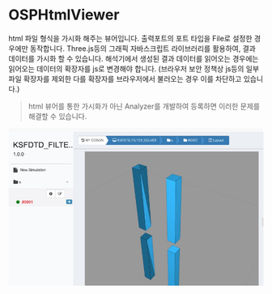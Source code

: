 # OSPHtmlViewer

html 파일 형식을 가시화 해주는 뷰어입니다. 출력포트의 포트 타입을 File로 설정한 경우에만 동작합니다. Three.js등의 그래픽 자바스크립트 라이브러리를 활용하여, 결과 데이터를 가시화 할 수 있습니다. 해석기에서 생성된 결과 데이터를 읽어오는 경우에는 읽어오는 데이터의 확장자를 js로 변경해야 합니다.
(브라우저 보안 정책상 js등의 일부 파일 확장자를 제외한 다를 확장자를 브라우저에서 불러오는 경우 이를 차단하고 있습니다.)

> html 뷰어를 통한 가시화가 아닌 Analyzer를 개발하여 등록하면 이러한 문제를 해결할 수 있습니다.

![OSPHtmlViewer](/images/solverdev/07/osphtml.jpg)

